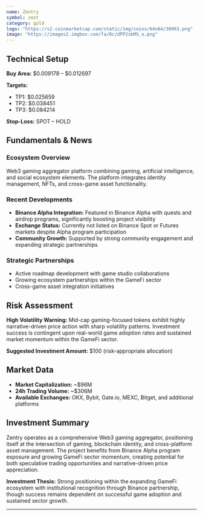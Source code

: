 ```yaml
---
name: Zentry
symbol: zent
category: gold
logo: "https://s2.coinmarketcap.com/static/img/coins/64x64/30963.png"
image: "https://images2.imgbox.com/fa/0c/dPP2sbMS_o.png"
---
```


## Technical Setup

**Buy Area:** $0.009178 – $0.012697

**Targets:**
- TP1: $0.025659
- TP2: $0.038451
- TP3: $0.084214

**Stop-Loss:** SPOT – HOLD

## Fundamentals & News

### Ecosystem Overview
Web3 gaming aggregator platform combining gaming, artificial intelligence, and social ecosystem elements. The platform integrates identity management, NFTs, and cross-game asset functionality.

### Recent Developments
- **Binance Alpha Integration:** Featured in Binance Alpha with quests and airdrop programs, significantly boosting project visibility
- **Exchange Status:** Currently not listed on Binance Spot or Futures markets despite Alpha program participation
- **Community Growth:** Supported by strong community engagement and expanding strategic partnerships

### Strategic Partnerships
- Active roadmap development with game studio collaborations
- Growing ecosystem partnerships within the GameFi sector
- Cross-game asset integration initiatives

## Risk Assessment

**High Volatility Warning:** Mid-cap gaming-focused tokens exhibit highly narrative-driven price action with sharp volatility patterns. Investment success is contingent upon real-world game adoption rates and sustained market momentum within the GameFi sector.

**Suggested Investment Amount:** $100 (risk-appropriate allocation)

## Market Data

- **Market Capitalization:** ~$96M
- **24h Trading Volume:** ~$306M
- **Available Exchanges:** OKX, Bybit, Gate.io, MEXC, Bitget, and additional platforms

## Investment Summary

Zentry operates as a comprehensive Web3 gaming aggregator, positioning itself at the intersection of gaming, blockchain identity, and cross-platform asset management. The project benefits from Binance Alpha program exposure and growing GameFi sector momentum, creating potential for both speculative trading opportunities and narrative-driven price appreciation.

**Investment Thesis:** Strong positioning within the expanding GameFi ecosystem with institutional recognition through Binance partnership, though success remains dependent on successful game adoption and sustained sector growth.

---